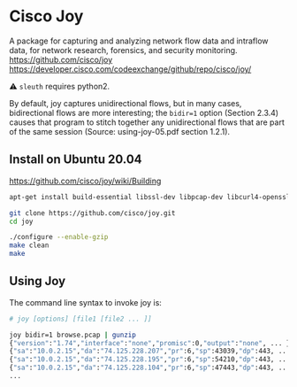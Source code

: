 # Cisco Joy
A package for capturing and analyzing network flow data and intraflow data, for network research, forensics, and security monitoring.  
https://github.com/cisco/joy  
https://developer.cisco.com/codeexchange/github/repo/cisco/joy/

:warning: `sleuth` requires python2.

By default, joy captures unidirectional flows, but in many cases, bidirectional flows are more interesting;
the `bidir=1` option (Section 2.3.4) causes that program to stitch together any unidirectional flows that
are part of the same session (Source: using-joy-05.pdf section 1.2.1).

## Install on Ubuntu 20.04
https://github.com/cisco/joy/wiki/Building  
```bash
apt-get install build-essential libssl-dev libpcap-dev libcurl4-openssl-dev

git clone https://github.com/cisco/joy.git
cd joy

./configure --enable-gzip
make clean
make
```

## Using Joy
The command line syntax to invoke joy is:
```bash
# joy [options] [file1 [file2 ... ]]

joy bidir=1 browse.pcap | gunzip
{"version":"1.74","interface":"none","promisc":0,"output":"none", ... }
{"sa":"10.0.2.15","da":"74.125.228.207","pr":6,"sp":43039,"dp":443, ... }
{"sa":"10.0.2.15","da":"74.125.228.195","pr":6,"sp":54210,"dp":443, ... }
{"sa":"10.0.2.15","da":"74.125.228.104","pr":6,"sp":47443,"dp":443, ... }
...
```
